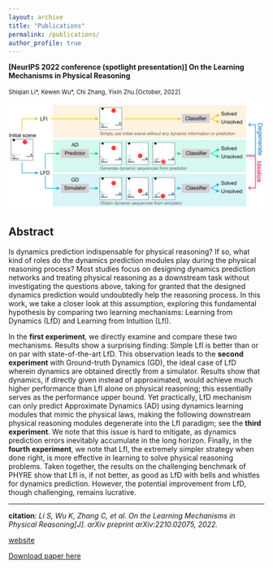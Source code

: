 ```yaml
---
layout: archive
title: "Publications"
permalink: /publications/
author_profile: true
---
```


**[NeurIPS 2022 conference (spotlight presentation)]
On the Learning Mechanisms in Physical Reasoning**


<small>Shiqian Li\*, Kewen Wu\*, Chi Zhang, Yixin Zhu.[October, 2022]</small>


![introduction](introduction.jpeg)


Abstract
-
<div class="gap-10"></div>

Is dynamics prediction indispensable for physical reasoning? If so, what kind of roles do the dynamics prediction modules play during the physical reasoning process? Most studies focus on designing dynamics prediction networks and treating physical reasoning as a downstream task without investigating the questions above, taking for granted that the designed dynamics prediction would undoubtedly help the reasoning process. In this work, we take a closer look at this assumption, exploring this fundamental hypothesis by comparing two learning mechanisms: Learning from Dynamics (LfD) and Learning from Intuition (LfI). 

In the **first experiment**, we directly examine and compare these two mechanisms. Results show a surprising finding: Simple LfI is better than or on par with state-of-the-art LfD. This observation leads to the **second experiment** with Ground-truth Dynamics (GD), the ideal case of LfD wherein dynamics are obtained directly from a simulator. Results show that dynamics, if directly given instead of approximated, would achieve much higher performance than LfI alone on physical reasoning; this essentially serves as the performance upper bound. Yet practically, LfD mechanism can only predict Approximate Dynamics (AD) using dynamics learning modules that mimic the physical laws, making the following downstream physical reasoning modules degenerate into the LfI paradigm; see the **third experiment**. We note that this issue is hard to mitigate, as dynamics prediction errors inevitably accumulate in the long horizon. Finally, in the **fourth experiment**, we note that LfI, the extremely simpler strategy when done right, is more effective in learning to solve physical reasoning problems. Taken together, the results on the challenging benchmark of PHYRE show that LfI is, if not better, as good as LfD with bells and whistles for dynamics prediction. However, the potential improvement from LfD, though challenging, remains lucrative.

<hr>


**citation**: *Li S, Wu K, Zhang C, et al. On the Learning Mechanisms in Physical Reasoning[J]. arXiv preprint arXiv:2210.02075, 2022.*

[website](https://lishiqianhugh.github.io/LfID_Page/)


[Download paper here](https://arxiv.org/pdf/2210.02075.pdf)

